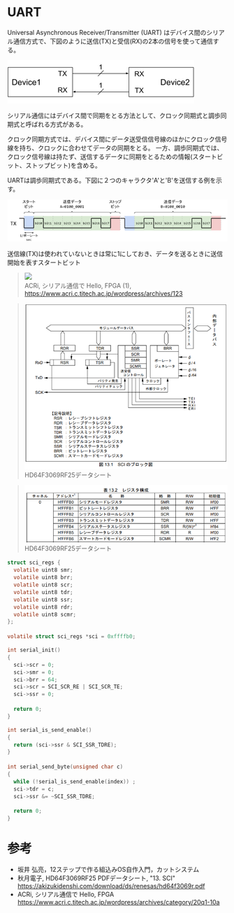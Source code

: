 # UART

Universal Asynchronous Receiver/Transmitter (UART) はデバイス間のシリアル通信方式で、下図のように送信(TX)と受信(RX)の2本の信号を使って通信する。

![](./img/UART.PNG)

シリアル通信にはデバイス間で同期をとる方法として、クロック同期式と調歩同期式と呼ばれる方式がある。

クロック同期方式では、デバイス間にデータ送受信信号線のほかにクロック信号線を持ち、クロックに合わせてデータの同期をとる。
一方、調歩同期式では、クロック信号線は持たず、送信するデータに同期をとるための情報(スタートビット、ストップビット)を含める。

UARTは調歩同期式である。下図に２つのキャラクタ'A'と'B'を送信する例を示す。

![](./img/UART-TIMING.PNG)

送信線(TX)は使われていないときは常に1にしておき、データを送るときに送信開始を表すスタートビット

> ![](https://www.acri.c.titech.ac.jp/wordpress/wp-content/uploads/2020/03/20Q1_10A_1_shiftregister_ps-768x328.png)\
> ACRi, シリアル通信で Hello, FPGA (1), https://www.acri.c.titech.ac.jp/wordpress/archives/123

> ![](./img/SCI-BLK.PNG)\
> HD64F3069RF25データシート

> ![](./img/REG-ADDR.PNG)\
> HD64F3069RF25データシート

```c
struct sci_regs {
  volatile uint8 smr;
  volatile uint8 brr;
  volatile uint8 scr;
  volatile uint8 tdr;
  volatile uint8 ssr;
  volatile uint8 rdr;
  volatile uint8 scmr;
};

volatile struct sci_regs *sci = 0xffffb0;
```

```c
int serial_init()
{
  sci->scr = 0;
  sci->smr = 0;
  sci->brr = 64;
  sci->scr = SCI_SCR_RE | SCI_SCR_TE;
  sci->ssr = 0;

  return 0;
}
```

```c
int serial_is_send_enable()
{
  return (sci->ssr & SCI_SSR_TDRE);
}

int serial_send_byte(unsigned char c)
{
  while (!serial_is_send_enable(index)) ;
  sci->tdr = c;
  sci->ssr &= ~SCI_SSR_TDRE;

  return 0;
}
```

# 参考
- 坂井 弘亮，12ステップで作る組込みOS自作入門，カットシステム
- 秋月電子, HD64F3069RF25 PDFデータシート, "13. SCI"
https://akizukidenshi.com/download/ds/renesas/hd64f3069r.pdf
- ACRi, シリアル通信で Hello, FPGA
https://www.acri.c.titech.ac.jp/wordpress/archives/category/20q1-10a

